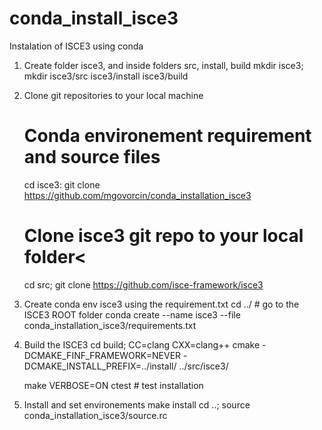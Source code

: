 # conda_install_isce3

Instalation of ISCE3 using conda

1. Create folder isce3, and inside folders src, install, build
    mkdir isce3; mkdir isce3/src isce3/install isce3/build

2. Clone git repositories to your local machine
    # Conda environement requirement and source files
    cd isce3:
    git clone https://github.com/mgovorcin/conda_installation_isce3

    # Clone isce3 git repo to your local folder<
    cd src; git clone https://github.com/isce-framework/isce3    

3. Create conda env isce3 using the requirement.txt
    cd ../ # go to the ISCE3 ROOT folder
    conda create --name isce3 --file conda_installation_isce3/requirements.txt

4. Build the ISCE3
   cd build;
   CC=clang CXX=clang++ cmake -DCMAKE_FINF_FRAMEWORK=NEVER -DCMAKE_INSTALL_PREFIX=../install/ ../src/isce3/

    make VERBOSE=ON 
    ctest # test installation

5. Install and set environements
   make install
   cd ..; source conda_installation_isce3/source.rc


